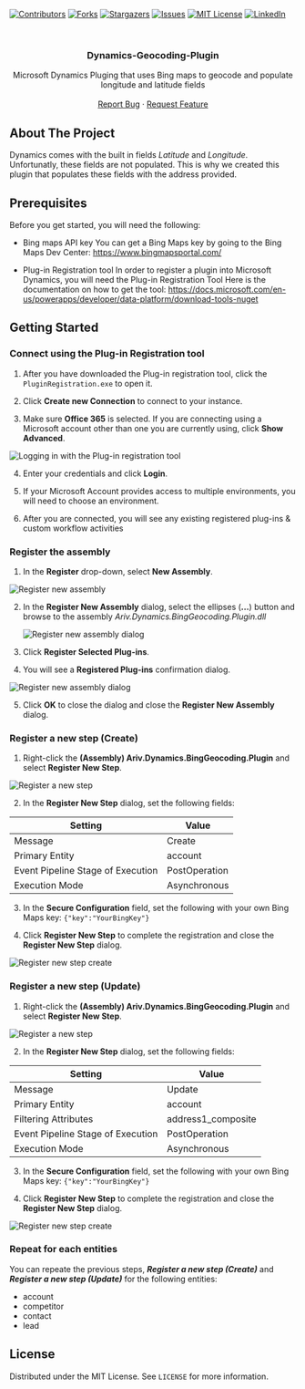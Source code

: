 
[![Contributors][contributors-shield]][contributors-url]
[![Forks][forks-shield]][forks-url]
[![Stargazers][stars-shield]][stars-url]
[![Issues][issues-shield]][issues-url]
[![MIT License][license-shield]][license-url]
[![LinkedIn][linkedin-shield]][linkedin-url]

<br />
<p align="center">
  <h3 align="center">Dynamics-Geocoding-Plugin</h3>

  <p align="center">
    Microsoft Dynamics Pluging that uses Bing maps to geocode and populate longitude and latitude fields
    <br />
    <br />
    <a href="https://github.com/othneildrew/Best-README-Template/issues">Report Bug</a>
    ·
    <a href="https://github.com/othneildrew/Best-README-Template/issues">Request Feature</a>
  </p>
</p>

## About The Project
Dynamics comes with the built in fields *Latitude* and *Longitude*. Unfortunatly, these fields are not populated. This is why we created this plugin that populates these fields with the address provided.

## Prerequisites
Before you get started, you will need the following:

 - Bing maps API key
	You can get a Bing Maps key by going to the Bing Maps Dev Center: 
	https://www.bingmapsportal.com/
	
 - Plug-in Registration tool
	In order to register a plugin into Microsoft Dynamics, you will need the Plug-in Registration Tool
	Here is the documentation on how to get the tool: 
	https://docs.microsoft.com/en-us/powerapps/developer/data-platform/download-tools-nuget

###

## Getting Started
### Connect using the Plug-in Registration tool

1.  After you have downloaded the Plug-in registration tool, click the  `PluginRegistration.exe`  to open it.
    
2.  Click  **Create new Connection**  to connect to your instance.
    
3.  Make sure  **Office 365**  is selected. If you are connecting using a Microsoft account other than one you are currently using, click  **Show Advanced**.

![Logging in with the Plug-in registration tool](https://docs.microsoft.com/en-us/powerapps/developer/data-platform/media/tutorial-write-plug-in-prt-login.png)
    
4.  Enter your credentials and click  **Login**.
    
5.  If your Microsoft Account provides access to multiple environments, you will need to choose an environment.
    
6.  After you are connected, you will see any existing registered plug-ins & custom workflow activities
    
   ### Register the assembly

1.  In the  **Register**  drop-down, select  **New Assembly**. 
    
![Register new assembly][register-new-assembly]
    
2.  In the  **Register New Assembly**  dialog, select the ellipses (**…**) button and browse to the assembly *Ariv.Dynamics.BingGeocoding.Plugin.dll*  
    
    ![Register new assembly dialog][register-new-assembly2]
    
3.  Click  **Register Selected Plug-ins**.
    
4.  You will see a  **Registered Plug-ins**  confirmation dialog.
     
![Register new assembly dialog][register-new-assembly-confirmation]
     
5.  Click  **OK**  to close the dialog and close the  **Register New Assembly**  dialog.

### Register a new step (Create)

1.  Right-click the  **(Assembly) Ariv.Dynamics.BingGeocoding.Plugin**  and select  **Register New Step**.
    
![Register a new step][register-new-step]
    
2.  In the  **Register New Step**  dialog, set the following fields:
       
| Setting | Value |
|--|--|
| Message | Create |
| Primary Entity| account |
| Event Pipeline Stage of Execution | PostOperation |
| Execution Mode | Asynchronous |
    
 3. In the  **Secure Configuration** field, set the following with your own Bing Maps key:
`{"key":"YourBingKey"}`

4.  Click  **Register New Step**  to complete the registration and close the  **Register New Step**  dialog.

![Register new step create][register-new-step-create]

### Register a new step (Update)

1.  Right-click the  **(Assembly) Ariv.Dynamics.BingGeocoding.Plugin**  and select  **Register New Step**.   
    
![Register a new step][register-new-step]
    
2.  In the  **Register New Step**  dialog, set the following fields:
       
| Setting | Value |
|--|--|
| Message | Update |
| Primary Entity| account |
| Filtering Attributes | address1_composite |
| Event Pipeline Stage of Execution | PostOperation |
| Execution Mode | Asynchronous |
    
3. In the  **Secure Configuration** field, set the following with your own Bing Maps key:
`{"key":"YourBingKey"}`

4.  Click  **Register New Step**  to complete the registration and close the  **Register New Step**  dialog.

![Register new step create][register-new-step-update]

### Repeat for each entities
You can repeate the previous steps, ***Register a new step (Create)*** and ***Register a new step (Update)*** for the following entities:
 - account
 - competitor
 - contact
 - lead

## License

Distributed under the MIT License. See `LICENSE` for more information.

[contributors-shield]: https://img.shields.io/github/contributors/ariv-inc/Dynamics-Geocoding-Plugin.svg?style=for-the-badge
[contributors-url]: https://github.com/ariv-inc/Dynamics-Geocoding-Plugin/graphs/contributors
[forks-shield]: https://img.shields.io/github/forks/ariv-inc/Dynamics-Geocoding-Plugin.svg?style=for-the-badge
[forks-url]: https://github.com/ariv-inc/Dynamics-Geocoding-Plugin/network/members
[stars-shield]: https://img.shields.io/github/stars/ariv-inc/Dynamics-Geocoding-Plugin.svg?style=for-the-badge
[stars-url]: https://github.com/ariv-inc/Dynamics-Geocoding-Plugin/stargazers
[issues-shield]: https://img.shields.io/github/issues/ariv-inc/Dynamics-Geocoding-Plugin.svg?style=for-the-badge
[issues-url]: https://github.com/ariv-inc/Dynamics-Geocoding-Plugin/issues
[license-shield]: https://img.shields.io/github/license/ariv-inc/Dynamics-Geocoding-Plugin?style=for-the-badge
[license-url]: https://github.com/ariv-inc/Dynamics-Geocoding-Plugin/blob/master/LICENSE
[linkedin-shield]: https://img.shields.io/badge/-LinkedIn-black.svg?style=for-the-badge&logo=linkedin&colorB=555
[linkedin-url]: https://linkedin.com/company/ariv-inc/

[register-new-assembly]: images/register-new-assembly.png
[register-new-assembly2]: images/register-new-assembly2.png
[register-new-assembly-confirmation]: images/register-new-assembly-confirmation.png
[register-new-step]: images/register-new-step.png
[register-new-step-create]: images/register-new-step-create.png
[register-new-step-update]: images/register-new-step-update.png
